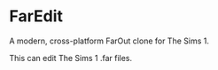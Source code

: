 ﻿# FarEdit

A modern, cross-platform FarOut clone for The Sims 1.

This can edit The Sims 1 .far files.